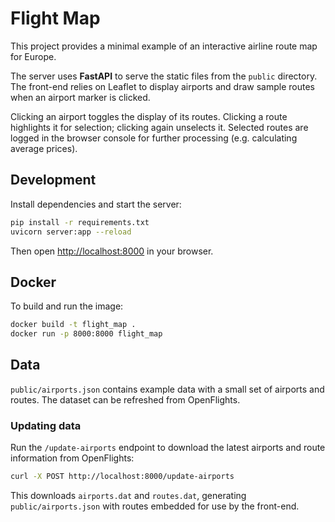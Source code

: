 # Flight Map

This project provides a minimal example of an interactive airline route map for Europe.

The server uses **FastAPI** to serve the static files from the `public` directory. The front-end relies on Leaflet to display airports and draw sample routes when an airport marker is clicked.

Clicking an airport toggles the display of its routes. Clicking a route highlights
it for selection; clicking again unselects it. Selected routes are logged in the
browser console for further processing (e.g. calculating average prices).

## Development

Install dependencies and start the server:

```bash
pip install -r requirements.txt
uvicorn server:app --reload
```

Then open [http://localhost:8000](http://localhost:8000) in your browser.

## Docker

To build and run the image:

```bash
docker build -t flight_map .
docker run -p 8000:8000 flight_map
```

## Data

`public/airports.json` contains example data with a small set of airports and routes. The dataset can be refreshed from OpenFlights.

### Updating data

Run the `/update-airports` endpoint to download the latest airports and route information from OpenFlights:

```bash
curl -X POST http://localhost:8000/update-airports
```

This downloads `airports.dat` and `routes.dat`, generating `public/airports.json` with routes embedded for use by the front-end.
